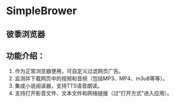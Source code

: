# SimpleBrower
## 彼黍浏览器
## 功能介绍：
1. 作为正常浏览器使用，可自定义过滤网页广告。
2. 监测并下载网页中的视频和音频（包括MP3、MP4、m3u8等等）。
3. 集成小说阅读器，支持TTS语音朗读。
4. 支持打开影音文件、文本文件和网络链接（过”打开方式“进入应用）。


